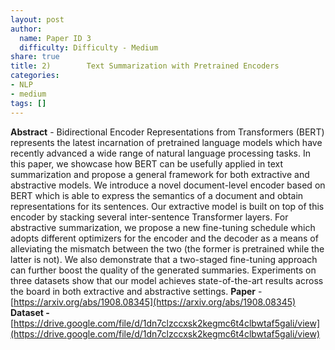 ```yaml
---
layout: post
author:
  name: Paper ID 3
  difficulty: Difficulty - Medium
share: true
title: 2)        Text Summarization with Pretrained Encoders
categories:
- NLP
- medium
tags: []
---
```

**Abstract** - Bidirectional Encoder Representations from Transformers (BERT) represents the latest incarnation of pretrained language models which have recently advanced a wide range of natural language processing tasks. In this paper, we showcase how BERT can be usefully applied in text summarization and propose a general framework for both extractive and abstractive models. We introduce a novel document-level encoder based on BERT which is able to express the semantics of a document and obtain representations for its sentences. Our extractive model is built on top of this encoder by stacking several inter-sentence Transformer layers. For abstractive summarization, we propose a new fine-tuning schedule which adopts different optimizers for the encoder and the decoder as a means of alleviating the mismatch between the two (the former is pretrained while the latter is not). We also demonstrate that a two-staged fine-tuning approach can further boost the quality of the generated summaries. Experiments on three datasets show that our model achieves state-of-the-art results across the board in both extractive and abstractive settings.
**Paper** - [https://arxiv.org/abs/1908.08345](https://arxiv.org/abs/1908.08345)
**Dataset -** [https://drive.google.com/file/d/1dn7clzccxsk2kegmc6t4clbwtaf5gali/view](https://drive.google.com/file/d/1dn7clzccxsk2kegmc6t4clbwtaf5gali/view)
    